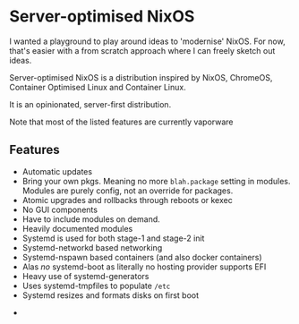 # Server-optimised NixOS

I wanted a playground to play around ideas to 'modernise' NixOS.
For now, that's easier with a from scratch approach where I can
freely sketch out ideas.

Server-optimised NixOS is a distribution inspired
by  NixOS, ChromeOS, Container Optimised Linux and  Container Linux.

It is an opinionated, server-first distribution.

Note that most of the listed features are currently vaporware

## Features
* Automatic updates
* Bring your own pkgs.  Meaning no more `blah.package` setting in modules. Modules are purely config, not an override for packages.
* Atomic upgrades and rollbacks through reboots or kexec
* No GUI components
* Have to include modules on demand.
* Heavily documented modules
* Systemd is used for both stage-1 and stage-2 init
* Systemd-networkd based networking
* Systemd-nspawn based containers (and also docker containers)
* Alas _no_ systemd-boot as literally no hosting provider supports EFI
* Heavy use of systemd-generators
* Uses systemd-tmpfiles to populate `/etc`
* Systemd resizes and formats disks on first boot
- 
